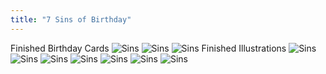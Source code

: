 ```yaml
---
title: "7 Sins of Birthday"
---
```

Finished Birthday Cards
![Sins](assets/img/work/proj-8/img1.jpg)
![Sins](assets/img/work/proj-8/img2.jpg)
![Sins](assets/img/work/proj-8/img3.jpg)
Finished Illustrations
![Sins](assets/img/work/proj-8/img4.jpg)
![Sins](assets/img/work/proj-8/img5.jpg)
![Sins](assets/img/work/proj-8/img6.jpg)
![Sins](assets/img/work/proj-8/img7.jpg)
![Sins](assets/img/work/proj-8/img8.jpg)
![Sins](assets/img/work/proj-8/img9.jpg)
![Sins](assets/img/work/proj-8/img10.jpg)
